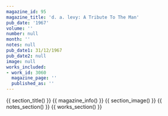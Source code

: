 ```yaml
---
magazine_id: 95
magazine_title: 'd. a. levy: A Tribute To The Man'
pub_date: '1967'
volume: ''
number: null
month: ''
notes: null
pub_date1: 31/12/1967
pub_date2: null
image: null
works_included:
- work_id: 3060
  magazine_page: ''
  published_as: ''
---
```


{{ section_title() }}
{{ magazine_info() }}
{{ section_image() }}
{{ notes_section() }}
{{ works_section() }}
